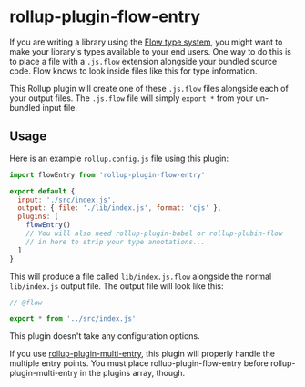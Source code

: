 # rollup-plugin-flow-entry

If you are writing a library using the [Flow type system](https://flow.org/), you might want to make your library's types available to your end users. One way to do this is to place a file with a `.js.flow` extension alongside your bundled source code. Flow knows to look inside files like this for type information.

This Rollup plugin will create one of these `.js.flow` files alongside each of your output files. The `.js.flow` file will simply `export *` from your un-bundled input file.

## Usage

Here is an example `rollup.config.js` file using this plugin:

```js
import flowEntry from 'rollup-plugin-flow-entry'

export default {
  input: './src/index.js',
  output: { file: './lib/index.js', format: 'cjs' },
  plugins: [
    flowEntry()
    // You will also need rollup-plugin-babel or rollup-plubin-flow
    // in here to strip your type annotations...
  ]
}
```

This will produce a file called `lib/index.js.flow` alongside the normal `lib/index.js` output file. The output file will look like this:

```js
// @flow

export * from '../src/index.js'
```

This plugin doesn't take any configuration options.

If you use [rollup-plugin-multi-entry](https://github.com/rollup/rollup-plugin-multi-entry), this plugin will properly handle the multiple entry points. You must place rollup-plugin-flow-entry before rollup-plugin-multi-entry in the plugins array, though.
